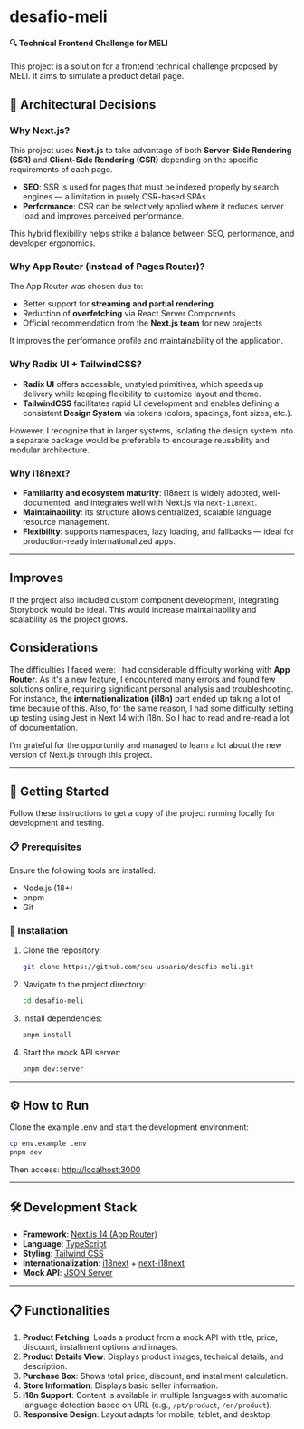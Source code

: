 # desafio-meli

#### 🔍 Technical Frontend Challenge for MELI

This project is a solution for a frontend technical challenge proposed by MELI. It aims to simulate a product detail page.

## 🤔 Architectural Decisions

### Why **Next.js**?

This project uses **Next.js** to take advantage of both **Server-Side Rendering (SSR)** and **Client-Side Rendering (CSR)** depending on the specific requirements of each page.

- **SEO**: SSR is used for pages that must be indexed properly by search engines — a limitation in purely CSR-based SPAs.
- **Performance**: CSR can be selectively applied where it reduces server load and improves perceived performance.

This hybrid flexibility helps strike a balance between SEO, performance, and developer ergonomics.

### Why **App Router** (instead of Pages Router)?

The App Router was chosen due to:

- Better support for **streaming and partial rendering**
- Reduction of **overfetching** via React Server Components
- Official recommendation from the **Next.js team** for new projects

It improves the performance profile and maintainability of the application.

### Why **Radix UI** + **TailwindCSS**?

- **Radix UI** offers accessible, unstyled primitives, which speeds up delivery while keeping flexibility to customize layout and theme.
- **TailwindCSS** facilitates rapid UI development and enables defining a consistent **Design System** via tokens (colors, spacings, font sizes, etc.).

However, I recognize that in larger systems, isolating the design system into a separate package would be preferable to encourage reusability and modular architecture.

### Why **i18next**?

- **Familiarity and ecosystem maturity**: i18next is widely adopted, well-documented, and integrates well with Next.js via `next-i18next`.
- **Maintainability**: its structure allows centralized, scalable language resource management.
- **Flexibility**: supports namespaces, lazy loading, and fallbacks — ideal for production-ready internationalized apps.

---

## Improves

If the project also included custom component development, integrating Storybook would be ideal. This would increase maintainability and scalability as the project grows.



## Considerations

The difficulties I faced were:
I had considerable difficulty working with **App Router**. As it's a new feature, I encountered many errors and found few solutions online, requiring significant personal analysis and troubleshooting. For instance, the **internationalization (i18n)** part ended up taking a lot of time because of this.
Also, for the same reason, I had some difficulty setting up testing using Jest in Next 14 with i18n. So I had to read and re-read a lot of documentation.

I'm grateful for the opportunity and managed to learn a lot about the new version of Next.js through this project.

---

## 🚀 Getting Started

Follow these instructions to get a copy of the project running locally for development and testing.

### 📋 Prerequisites

Ensure the following tools are installed:

- Node.js (18+)
- pnpm
- Git

### 🔧 Installation

1. Clone the repository:

   ```bash
   git clone https://github.com/seu-usuario/desafio-meli.git
   ```

2. Navigate to the project directory:

   ```bash
   cd desafio-meli
   ```

3. Install dependencies:

   ```bash
   pnpm install
   ```

4. Start the mock API server:

   ```bash
   pnpm dev:server
   ```

---

## ⚙️ How to Run

Clone the example .env and start the development environment:

```bash
cp env.example .env
pnpm dev
```

Then access: [http://localhost:3000](http://localhost:3000)

---

## 🛠️ Development Stack

- **Framework**: [Next.js 14 (App Router)](https://nextjs.org/docs)
- **Language**: [TypeScript](https://www.typescriptlang.org/)
- **Styling**: [Tailwind CSS](https://tailwindcss.com/)
- **Internationalization**: [i18next](https://www.i18next.com/) + [next-i18next](https://github.com/i18next/next-i18next)
- **Mock API**: [JSON Server](https://github.com/typicode/json-server)

---

## 📋 Functionalities

1. **Product Fetching**: Loads a product from a mock API with title, price, discount, installment options and images.
2. **Product Details View**: Displays product images, technical details, and description.
3. **Purchase Box**: Shows total price, discount, and installment calculation.
4. **Store Information**: Displays basic seller information.
5. **i18n Support**: Content is available in multiple languages with automatic language detection based on URL (e.g., `/pt/product`, `/en/product`).
6. **Responsive Design**: Layout adapts for mobile, tablet, and desktop.
